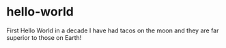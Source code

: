 # hello-world
First Hello World in a decade
I have had tacos on the moon and they are far superior to those on Earth!
